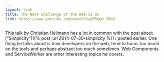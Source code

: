 ```yaml
---
layout: link
title: The Next Challenge of the Web is Us
link: https://www.youtube.com/watch?v=QPRqQH_30hU
---
```


This talk by Christian Heilmann has a lot in common with the post about
[“Simplicity”]({% post_url 2014-07-30-simplicity %}) i posted earlier.
One thing he talks about is how developers on the web, tend to focus too
much on the tools and perhaps abstract too much sometimes. Web
Components and ServiceWorker are other interesting topics he covers.
